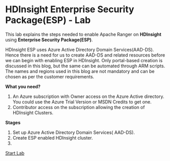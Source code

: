 # HDInsight Enterprise Security Package(ESP) - Lab 

This lab explains the steps needed to enable Apache Ranger on **HDInsight** using **Enterprise Security Package(ESP)**.

HDInsight ESP uses Azure Active Directory Domain Services(AAD-DS). Hence there is a need for us to create AAD-DS and related resources before we can begin with enabling ESP in HDInsight. Only portal-based creation is discussed in this blog, but the same can be automated through ARM scripts. The names and regions used in this blog are not mandatory and can be chosen as per the customer requirements.

**What you need?**

1. An Azure subscription with Owner access on the Azure Active directory. You could use the Azure Trial Version or MSDN Credits to get one.
2. Contributor access on the subscription allowing the creation of HDInsight Clusters.


**Stages**

1. Set up Azure Active Directory Domain Services( AAD-DS).
2. Create ESP enabled HDInsight cluster.
3. 

[Start Lab](https://github.com/arnabganguly/HDInsightESPLab/blob/master/HDInsightESPlab.md)

<!--stackedit_data:
eyJoaXN0b3J5IjpbLTE4MzEzOTM5MTQsLTE5MDM3MjgwNDZdfQ
==
-->